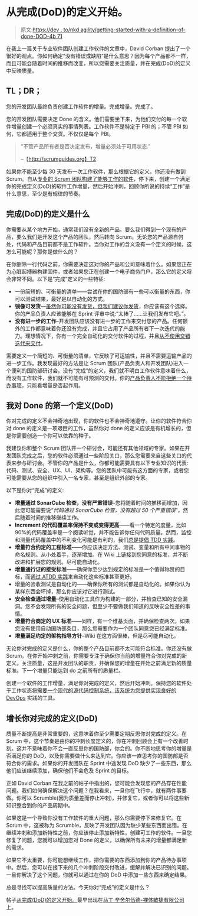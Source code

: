 # 从完成(DoD)的定义开始。

> 原文:[https://dev . to/nkd agility/getting-started-with-a-definition-of-done-DOD-4b 71](https://dev.to/nkdagility/getting-started-with-a-definition-of-done-dod-4b71)

在我上一篇关于专业软件团队创建工作软件的文章中，David Corban 提出了一个很好的观点。你如何确定“没有错误或缺陷”是什么意思？因为每个产品都不一样，而且可能会随着时间的推移而改变，所以您需要关注质量，并在完成(DoD)的定义中反映质量。

## TL；DR；

您的开发团队最终负责创建工作软件的增量。完成增量。完成了。

您的开发团队需要决定 Done 的含义。他们需要坐下来，为他们交付的每一个软件增量创建一个必须真实的事情列表。工作软件不是特定于 PBI 的；不管 PBI 如何，它都适用于整个交货。不仅仅是每个 PBI。

> "不管产品所有者是否决定发布，增量必须处于可用状态."
> 
> –【http://scrumguides.org】T2

如果你不能至少每 30 天发布一次工作软件，那么根据它的定义，你还没有做到 Scrum。自从[专业的 Scrum 团队构建了能够工作的软件](https://dev.to/nkdagility/professional-scrum-teams-build-software-that-works-l1l)，停下来，创建一个满足你的完成定义(DoD)的软件工作增量，然后开始冲刺，回顾你所说的持续“工作”是什么意思，至少是有规律的节奏。

## 完成(DoD)的定义是什么

你需要从某个地方开始，通常我们没有全新的产品。要么我们得到一个现有的产品，要么我们是开发这个产品的团队，然后转向 Scrum。无论您的产品源自何处，代码和产品目前都不是工作软件。当你对工作的含义没有一个定义的时候，这怎么可能呢？那你是做什么的？

在你删除一行代码之前，你需要决定这对你的产品和公司意味着什么。如果您正在为心脏起搏器构建固件，或者如果您正在创建一个电子商务门户，那么它的定义将会非常不同。以下是“完成”定义的一些特征:

*   一份简短的、可衡量的清单——尝试在你的国防部有一些可以衡量的东西，你可以测试结果，最好是以自动化的方式。
*   **镜像可发货**—[虽然你可能没有发货，但我们建议你发货](https://nkdagility.com/continuous-deliver-sprint/)，你应该有这个选择。你的产品负责人应该能够在 Sprint 评审中说:“太棒了……让我们发布它吧。”。
*   **没有进一步的工作**–开发团队应该没有进一步的工作来交付您的产品。任何额外的工作都意味着你还没有完成，并且它占用了产品所有者下一次迭代的能力。理想情况下，你有一个完全自动化的交付软件的过程，并且[从不使用交错迭代来交付](https://dev.to/nkdagility/a-better-way-than-staggered-iterations-for-delivery-2maf)。

需要定义一个简短的、可衡量的清单，它反映了可运输性，并且不需要运输产品的进一步工作。我发现最好的方法是让 Scrum 团队(产品负责人和开发团队)进入一个便利的国防部研讨会。没有“完成”的定义，我们就不明白工作软件意味着什么，而没有工作软件，我们就不可能有可预测的交付。你的[产品负责人不能拒绝一个待办事项](https://dev.to/nkdagility/the-fallacy-of-the-rejected-backlog-item-2jnc)，只能看增量是否起作用。

## 我对 Done 的第一个定义(DoD)

你对完成的定义不会神奇地出现，你的软件也不会神奇地遵守。让你的软件符合你对 done 的定义是一项艰巨的工作，虽然你对 done 的定义应该是有机增长的，但是你需要创造一个你可以依靠的种子。

我建议你和整个 Scrum 团队开一个研讨会，可能还有其他领域的专家。如果在开发团队完成之后，您的软件必须通过一些阶段关口，那么您需要来自这些关口的代表来参与研讨会。不管你的产品是什么，你都可能需要具有以下专业知识的代表:代码、测试、安全、UX、UI、架构等。您的团队中可能有这方面的专家，或者您可能需要从您的组织中引入一名专家，甚至是组织外部的专家。

以下是你对“完成”的定义:

*   **增量通过 SonarCube 检查，没有严重错误**–您将随着时间的推移而增加，因此您可能需要说“*代码通过 SonarCube 检查，没有超过 50 个严重错误*”，然后随着时间的推移继续工作。
*   **Increment 的代码覆盖率保持不变或变得更高**——看一个特定的度量，比如 90%的代码覆盖率是一个阅读听觉，并不能告诉你任何代码质量。然而，监控和测量代码覆盖中的不利变化可能是有利的，我们[总是提倡 TDD 实践](https://dev.to/nkdagility/you-are-doing-it-wrong-if-you-are-not-using-test-first-17af)。
*   **增量符合约定的工程标准**——你应该决定方法、测试、变量和所有中间事物的命名规则。从小处着手，逐渐增加。在 Wiki 上链接到您同意的标准，并不断改进和扩展您的规则。尽可能自动化。
*   **增量通行证的接受标准**——确保你至少达到规定的标准是一个值得称赞的目标，而[通过 ATDD 实践](https://dev.to/nkdagility/you-are-doing-it-wrong-if-you-are-not-using-test-first-17af)来自动化这些标准甚至更好。
*   增量的验收测试是自动化的——确保你所有的测试都是自动化的。如果你认为某样东西会坏掉，那么你应该对它进行测试。
*   **安全检查通过增量**–使用自动化工具作为构建的一部分，并检查已知的安全漏洞。您不会发现所有的安全问题，但至少不要做我们知道的反映安全性差的事情。
*   **增量符合商定的 UX 标准**——同样，有一个维基页面，并确保检查两次。如果您没有使用自动国防部条目，那么您需要作为一个团队同意您已经满足标准。
*   **增量满足约定的架构指导方针**–Wiki 在这方面很棒，但是尽可能自动化。

无论你对完成的定义是什么，你的整个产品目前都不太可能符合标准。你还没有做 Scrum。在你开始冲刺之前，你需要专注于确保你当前的增量符合你对完成的新定义。关注质量，这是开发团队的职责，并确保您的增量在开始之前满足新的质量标准。下一个增量只能达到 do 之前所有的质量栏。

创建一个软件的工作增量，满足你对完成的定义，然后开始冲刺。保持您的软件处于工作状态[将需要一个现代的源代码控制系统，该系统为您提供实现良好的 DevOps](https://dev.to/nkdagility/getting-started-with-a-modern-source-control-system-and-devops-3jcf) 实践的工具。

## 增长你对完成的定义(DoD)

质量不断提高是非常重要的，这意味着你至少需要定期反思你对完成的定义。在 Scrum 中，这个节奏是由你的冲刺长度定义的，你在冲刺回顾会上有一个改善时刻。这并不意味着你不会一直反思你的国防部，你会的。你不断地思考你的增量是否满足你的 DoD，以及你需要做什么来达到它。你应该一直思考你的国防部是否符合你的需求。如果你的开发团队在 Sprint 中途发现 DoD 缺少了一些东西，那么他们应该继续添加，确保他们不会危及 Sprint 的目标。

正如 David Corban 在我之前的帖子中指出的，您可能会发现您的产品存在性能问题。我们如何确保解决这个问题？在我看来，一旦你在飞行中，就有两件事要做。你可以 Scrumble(因为质量差而停止冲刺)，并修复它，或者你可以将这些新知识整合到你的产品周期中。

如果这是一个导致你没有工作软件的重大问题，那么你需要停下来修复它。在 Scrum 中，这被称为 Scrumble，反映了开发团队因为缺少某些东西而出错。在继续冲刺和添加新特性之前，你应该停止添加新特性，创建可工作的软件。一旦您修复了问题，您就可以增加您对 Done 的定义，以确保所有未来的增量都满足新的需求。

如果它不太重要，你可能想继续工作，把你需要的东西添加到你的产品待办事项中。然后，您可以在接下来的几个冲刺阶段交付改进，缓解并解决已识别的问题。一旦你解决了这个问题，你就可以通过在你的 DoD 中添加一些东西来确定结果。

总是寻找可以提高质量的方法。今天你对“完成”的定义是什么？

帖子[从完成(DoD)的定义开始。](https://nkdagility.com/getting-started-definition-done-dod/)最早出现在[马丁·辛舍尔伍德-裸体敏捷有限公司](https://nkdagility.com)上。